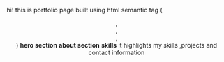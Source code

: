 hi! this is portfolio page built using html 
semantic tag (<header>,<nav>,<section>,<footer>)
**hero section** 
**about section**
**skills**
it highlights my skills ,projects and contact information 
